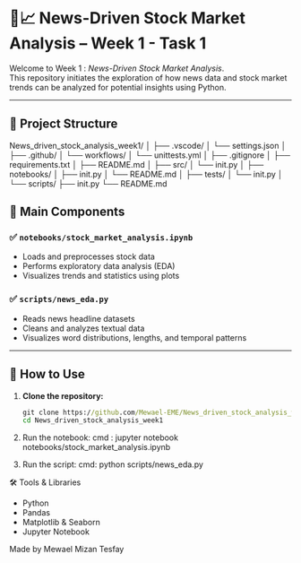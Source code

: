 # 📰📈 News-Driven Stock Market Analysis – Week 1 - Task 1

Welcome to Week 1 : *News-Driven Stock Market Analysis*.  
This repository initiates the exploration of how news data and stock market trends can be analyzed for potential insights using Python.

---

## 📁 Project Structure
News_driven_stock_analysis_week1/
│
├── .vscode/
│ └── settings.json
│
├── .github/
│ └── workflows/
│ └── unittests.yml
│
├── .gitignore
│
├── requirements.txt
│
├── README.md
│
├── src/
│ └── init.py
│
├── notebooks/
│ ├── init.py
│ └── README.md
│
├── tests/
│ └── init.py
│
└── scripts/
├── init.py
└── README.md


## 📓 Main Components

### ✅ `notebooks/stock_market_analysis.ipynb`
- Loads and preprocesses stock data
- Performs exploratory data analysis (EDA)
- Visualizes trends and statistics using plots

### ✅ `scripts/news_eda.py`
- Reads news headline datasets
- Cleans and analyzes textual data
- Visualizes word distributions, lengths, and temporal patterns

---

## 🔧 How to Use

1. **Clone the repository:**
   ```cmd
   git clone https://github.com/Mewael-EME/News_driven_stock_analysis_week1.git
   cd News_driven_stock_analysis_week1

2. Run the notebook:
   cmd : jupyter notebook notebooks/stock_market_analysis.ipynb

3. Run the script:
  cmd: python scripts/news_eda.py

🛠️ Tools & Libraries
  - Python
  - Pandas
  - Matplotlib & Seaborn
  - Jupyter Notebook

Made by Mewael Mizan Tesfay
